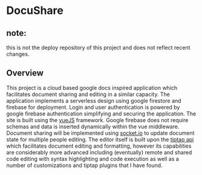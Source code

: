 # DocuShare

## note:

this is not the deploy repository of this project and does not reflect recent changes.
## Overview

This project is a cloud based google docs inspired application which facilitates document sharing and editing in a similar capacity. The application implements a serverless design using google firestore and firebase for deployment. Login and user authentication is powered by google firebase authentication simplifying and securing the application. The site is built using the [vueJS](https://vuejs.org/guide/introduction.html) framework. Google firebase does not require schemas and data is inserted dynamically within the vue middleware. Document sharing will be implemented using [socket.io](https://socket.io/) to update document state for multiple people editing. The editor itself is built upon the [tiptap api](https://tiptap.dev/) which facilitates document editing and formatting, however its capabilities are considerably more advanced including (eventually) remote and shared code editing with syntax highlighting and code execution as well as a number of customizations and tiptap plugins that I have found.
